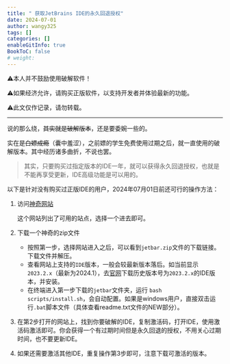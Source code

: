 ```yaml
---
title: " 获取JetBrains IDE的永久回退授权"
date: 2024-07-01
author: wangy325
tags: []
categories: []
enableGitInfo: true
BookToC: false
# weight: 
---
```


⚠️本人并不鼓励使用破解软件！

⚠️如果经济允许，请购买正版软件，以支持开发者并体验最新的功能。

⚠️此文仅作记录，请勿转载。

---

<!--more-->

说的那么绕，~~其实就是破解版本~~，还是要委婉一些的。

实在是~~白嫖成瘾~~（囊中羞涩），之前嫖的学生免费使用过期之后，就一直使用的破解版本。其中经历诸多曲折，不说也罢。

> 其实，只要购买过指定版本的IDE一年，就可以获得永久回退授权，也就是不能再享受更新，IDE高级功能是可以用的。

以下是针对没有购买过正版IDE的用户，2024年07月01日前还可行的操作方法：

1. 访问[神奇网站](https://3.jetbra.in/)

    这个网站列出了可用的站点，选择一个进去即可。

2. 下载一个神奇的zip文件

    - 按照第一步，选择网站进入之后，可以看到`jetbar.zip`文件的下载链接。下载文件并解压。
    - 查看网站上支持的`IDE`版本，一般会较最新版本落后。如当前显示`2023.2.x`（最新为2024.1），去[官网](https://www.jetbrains.com/idea/download/other.html)下载历史版本号为`2023.2.x`的IDE版本，并安装。
    - 在终端进入第一步下载的`jetbar`文件夹，运行 `bash scripts/install.sh`，会自动配置。如果是windows用户，直接双击运行`.bat`脚本文件（具体查看readme.txt文件的NEW部分）。
3. 在第2步打开的网站上，找到你要破解的IDE，复制激活码，打开IDE，使用激活码激活即可。你会获得一个有过期时间但是永久回退的授权，不用关心过期时间，也不要更新IDE。
4. 如果还需要激活其他IDE，重复操作第3步即可，注意下载可激活的版本。

